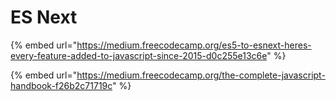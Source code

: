 # ES Next

{% embed url="https://medium.freecodecamp.org/es5-to-esnext-heres-every-feature-added-to-javascript-since-2015-d0c255e13c6e" %}

{% embed url="https://medium.freecodecamp.org/the-complete-javascript-handbook-f26b2c71719c" %}



